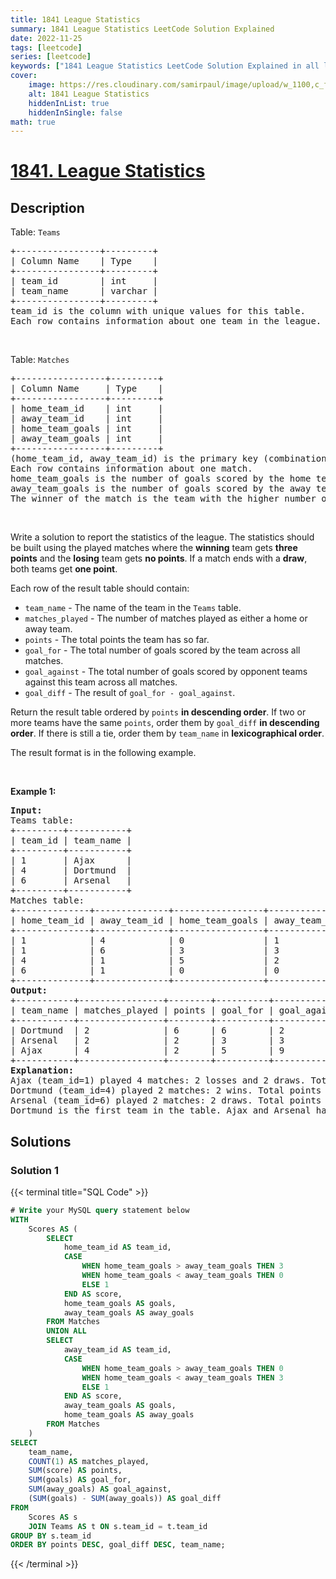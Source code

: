 ```yaml
---
title: 1841 League Statistics
summary: 1841 League Statistics LeetCode Solution Explained
date: 2022-11-25
tags: [leetcode]
series: [leetcode]
keywords: ["1841 League Statistics LeetCode Solution Explained in all languages", "1841 League Statistics", "LeetCode", "leetcode solution in Python3 C++ Java Go PHP Ruby Swift TypeScript Rust C# JavaScript C", "GeeksforGeeks", "InterviewBit", "Coding Ninjas", "HackerRank", "HackerEarth", "CodeChef", "TopCoder", "AlgoExpert", "freeCodeCamp", "Codeforces", "GitHub", "AtCoder", "Samir Paul"]
cover:
    image: https://res.cloudinary.com/samirpaul/image/upload/w_1100,c_fit,co_rgb:FFFFFF,l_text:Arial_75_bold:1841 League Statistics - Solution Explained/problem-solving.webp
    alt: 1841 League Statistics
    hiddenInList: true
    hiddenInSingle: false
math: true
---
```



# [1841. League Statistics](https://leetcode.com/problems/league-statistics)


## Description

<p>Table: <code>Teams</code></p>

<pre>
+----------------+---------+
| Column Name    | Type    |
+----------------+---------+
| team_id        | int     |
| team_name      | varchar |
+----------------+---------+
team_id is the column with unique values for this table.
Each row contains information about one team in the league.
</pre>

<p>&nbsp;</p>

<p>Table: <code>Matches</code></p>

<pre>
+-----------------+---------+
| Column Name     | Type    |
+-----------------+---------+
| home_team_id    | int     |
| away_team_id    | int     |
| home_team_goals | int     |
| away_team_goals | int     |
+-----------------+---------+
(home_team_id, away_team_id) is the primary key (combination of columns with unique values) for this table.
Each row contains information about one match.
home_team_goals is the number of goals scored by the home team.
away_team_goals is the number of goals scored by the away team.
The winner of the match is the team with the higher number of goals.
</pre>

<p>&nbsp;</p>

<p>Write a solution to report the statistics of the league. The statistics should be built using the played matches where the <strong>winning</strong> team gets <strong>three points</strong> and the <strong>losing</strong> team gets <strong>no points</strong>. If a match ends with a <strong>draw</strong>, both teams get <strong>one point</strong>.</p>

<p>Each row of the result table should contain:</p>

<ul>
	<li><code>team_name</code> - The name of the team in the <code>Teams</code> table.</li>
	<li><code>matches_played</code> - The number of matches played as either a home or away team.</li>
	<li><code>points</code> - The total points the team has so far.</li>
	<li><code>goal_for</code> - The total number of goals scored by the team across all matches.</li>
	<li><code>goal_against</code> - The total number of goals scored by opponent teams against this team across all matches.</li>
	<li><code>goal_diff</code> - The result of <code>goal_for - goal_against</code>.</li>
</ul>

<p>Return the result table ordered by <code>points</code> <strong>in descending order</strong>. If two or more teams have the same <code>points</code>, order them by <code>goal_diff</code> <strong>in descending order</strong>. If there is still a tie, order them by <code>team_name</code> in <strong>lexicographical order</strong>.</p>

<p>The result format is in the following example.</p>

<p>&nbsp;</p>
<p><strong class="example">Example 1:</strong></p>

<pre>
<strong>Input:</strong> 
Teams table:
+---------+-----------+
| team_id | team_name |
+---------+-----------+
| 1       | Ajax      |
| 4       | Dortmund  |
| 6       | Arsenal   |
+---------+-----------+
Matches table:
+--------------+--------------+-----------------+-----------------+
| home_team_id | away_team_id | home_team_goals | away_team_goals |
+--------------+--------------+-----------------+-----------------+
| 1            | 4            | 0               | 1               |
| 1            | 6            | 3               | 3               |
| 4            | 1            | 5               | 2               |
| 6            | 1            | 0               | 0               |
+--------------+--------------+-----------------+-----------------+
<strong>Output:</strong> 
+-----------+----------------+--------+----------+--------------+-----------+
| team_name | matches_played | points | goal_for | goal_against | goal_diff |
+-----------+----------------+--------+----------+--------------+-----------+
| Dortmund  | 2              | 6      | 6        | 2            | 4         |
| Arsenal   | 2              | 2      | 3        | 3            | 0         |
| Ajax      | 4              | 2      | 5        | 9            | -4        |
+-----------+----------------+--------+----------+--------------+-----------+
<strong>Explanation:</strong> 
Ajax (team_id=1) played 4 matches: 2 losses and 2 draws. Total points = 0 + 0 + 1 + 1 = 2.
Dortmund (team_id=4) played 2 matches: 2 wins. Total points = 3 + 3 = 6.
Arsenal (team_id=6) played 2 matches: 2 draws. Total points = 1 + 1 = 2.
Dortmund is the first team in the table. Ajax and Arsenal have the same points, but since Arsenal has a higher goal_diff than Ajax, Arsenal comes before Ajax in the table.
</pre>

## Solutions

### Solution 1

<!-- tabs:start -->

{{< terminal title="SQL Code" >}}
```sql
# Write your MySQL query statement below
WITH
    Scores AS (
        SELECT
            home_team_id AS team_id,
            CASE
                WHEN home_team_goals > away_team_goals THEN 3
                WHEN home_team_goals < away_team_goals THEN 0
                ELSE 1
            END AS score,
            home_team_goals AS goals,
            away_team_goals AS away_goals
        FROM Matches
        UNION ALL
        SELECT
            away_team_id AS team_id,
            CASE
                WHEN home_team_goals > away_team_goals THEN 0
                WHEN home_team_goals < away_team_goals THEN 3
                ELSE 1
            END AS score,
            away_team_goals AS goals,
            home_team_goals AS away_goals
        FROM Matches
    )
SELECT
    team_name,
    COUNT(1) AS matches_played,
    SUM(score) AS points,
    SUM(goals) AS goal_for,
    SUM(away_goals) AS goal_against,
    (SUM(goals) - SUM(away_goals)) AS goal_diff
FROM
    Scores AS s
    JOIN Teams AS t ON s.team_id = t.team_id
GROUP BY s.team_id
ORDER BY points DESC, goal_diff DESC, team_name;
```
{{< /terminal >}}

<!-- tabs:end -->

<!-- end -->
